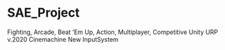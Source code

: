 # SAE_Project
Fighting, Arcade, Beat ‘Em Up, Action, Multiplayer, Competitive
Unity URP v.2020
Cinemachine
New InputSystem
